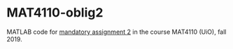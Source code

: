 # MAT4110-oblig2
MATLAB code for [mandatory assignment 2](https://github.com/martinekbh/MAT4110-oblig2/blob/master/oblig2.pdf) in the course MAT4110 (UiO), fall 2019.
